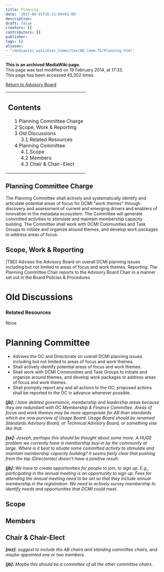 ```yaml
---
title: Planning
date: '2017-09-01T16:21:09+01:00'
description: 
draft: false
creators: []
contributors: []
publisher: 
tags: []
aliases:
- "/mediawiki_wiki/Exec_Committee/AB_Comm-TG/Planning.html"
---
```


 **This is an archived MediaWiki page.**  
This page was last modified on 19 February 2014, at 17:33.  
This page has been accessed 45,302 times.

[Return to Advisory Board](/mediawiki_wiki/Exec_Committee/AB_Comm-TG "Exec Committee/AB Comm-TG")

<table id="toc" class="toc">
  <tr>
    <td>
      <div id="toctitle">
        <h2>Contents</h2>
      </div>
      <ul>
        <li class="toclevel-1 tocsection-1"><a href="#Planning_Committee_Charge"><span class="tocnumber">1</span> <span class="toctext">Planning Committee Charge</span></a></li>
        <li class="toclevel-1 tocsection-2"><a href="#Scope.2C_Work_.26_Reporting"><span class="tocnumber">2</span> <span class="toctext">Scope, Work &amp; Reporting</span></a></li>
        <li class="toclevel-1 tocsection-3">
          <a href="#Old_Discussions"><span class="tocnumber">3</span> <span class="toctext">Old Discussions</span></a>
          <ul>
            <li class="toclevel-2 tocsection-4"><a href="#Related_Resources"><span class="tocnumber">3.1</span> <span class="toctext">Related Resources</span></a></li>
          </ul>
        </li>
        <li class="toclevel-1 tocsection-5">
          <a href="#Planning_Committee"><span class="tocnumber">4</span> <span class="toctext">Planning Committee</span></a>
          <ul>
            <li class="toclevel-2 tocsection-6"><a href="#Scope"><span class="tocnumber">4.1</span> <span class="toctext">Scope</span></a></li>
            <li class="toclevel-2 tocsection-7"><a href="#Members"><span class="tocnumber">4.2</span> <span class="toctext">Members</span></a></li>
            <li class="toclevel-2 tocsection-8"><a href="#Chair_.26_Chair-Elect"><span class="tocnumber">4.3</span> <span class="toctext">Chair &amp; Chair-Elect</span></a></li>
          </ul>
        </li>
      </ul>
    </td>
  </tr>
</table>


## Planning Committee Charge

The Planning Committee shall actively and systematically identify and articulate potential areas of focus for DCMI "work themes" through discovery and assessment of current and emerging drivers and enablers of innovation in the metadata ecosystem. The Committee will generate committed activities to stimulate and maintain membership capacity building. The Committee shall work with DCMI Communities and Task Groups to initiate and organize around themes, and develop work packages to address areas of focus.

## Scope, Work & Reporting

(TBD) Advises the Advisory Board on overall DCMI planning issues including but not limited to areas of focus and work themes. Reporting: The Planning Committee Chair reports to the Advisory Board Chair in a manner set out in the Board Policies & Procedures

# Old Discussions

### Related Resources 

None

# Planning Committee 

- Advises the OC and Directorate on overall DCMI planning issues including but not limited to areas of focus and work themes.
- Shall actively identify potential areas of focus and work themes.
- Shall work with DCMI Communities and Task Groups to initiate and organize around themes, and develop work packages to address areas of focus and work themes.
- Shall promptly report any and all actions to the OC; proposed actions shall be reported to the OC in advance whenever possible.

_**[jb]:** I have deleted governance, membership and leadership areas because they are redundant with OC Membership & Finance Committee. Areas of focus and work themes may be more appropriate for AB than standards which are now purview of Usage Board. Usage Board should be renamed Standards Advisory Board, or Technical Advisory Board, or something else like that._

_**[ss]:** Joseph, perhaps this should be thought about some more. A HUGE problem we currently have is membership buy-in by the community at large. Where is it best to situate some committed activity to stimulate and maintain membership capacity building? It seems fairly clear that pushing from the top (Directorate) doesn't have a positive result._

_**[jb]:** We have to create opportunities for people to join, to sign up. E.g., participating in the annual meeting is an opportunity to sign up. Fees for attending the annual meeting need to be set so that they include annual membership in the registration. We need to actively survey membership to identify needs and opportunities that DCMI could meet._

## Scope 

## Members 

## Chair & Chair-Elect 

_**[mz]:** suggest to include the AB chairs and standing committee chairs, and maybe appointed one or two members._

_**[jb]:** Maybe this should be a committee of all the other committee chairs._

